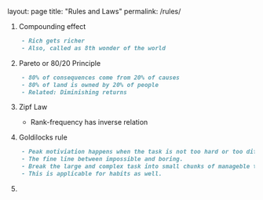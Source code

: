 layout: page
title: "Rules and Laws"
permalink: /rules/

1. Compounding effect

```markdown
    - Rich gets richer
    - Also, called as 8th wonder of the world
```

2. Pareto or 80/20 Principle

```markdown
    - 80% of consequences come from 20% of causes
    - 80% of land is owned by 20% of people
    - Related: Diminishing returns
```

3.  Zipf Law
    - Rank-frequency has inverse relation

4.  Goldilocks rule

```markdown
    - Peak motiviation happens when the task is not too hard or too difficult. 
    - The fine line between impossible and boring.
    - Break the large and complex task into small chunks of manageble tasks. 
    - This is applicable for habits as well.
```

5.  
